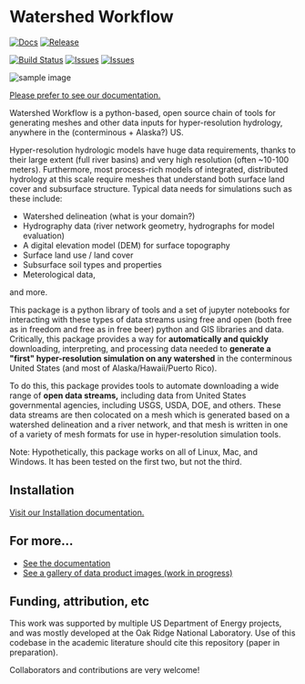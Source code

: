 # Watershed Workflow
[![Docs](https://img.shields.io/badge/docs-link-blue?style=for-the-badge)](https://ecoon.github.io/watershed-workflow/build/html/index.html)
[![Release](https://img.shields.io/github/v/release/ecoon/watershed-workflow?display_name=release&style=for-the-badge)](https://github.com/ecoon/watershed-workflow/releases/tag/watershed-workflow-1.1.0)

[![Build Status](https://img.shields.io/github/workflow/status/ecoon/watershed-workflow/CI%20to%20Docker%20Hub?label=tests&style=for-the-badge)](https://github.com/ecoon/watershed-workflow/actions)
[![Issues](https://img.shields.io/github/issues/ecoon/watershed-workflow?style=for-the-badge)](https://github.com/ecoon/watershed-workflow/issues)
[![Issues](https://img.shields.io/github/issues-pr/ecoon/watershed-workflow?style=for-the-badge)](https://github.com/ecoon/watershed-workflow/pulls)

![sample image](https://ecoon.github.io/watershed-workflow/build/html/_images/watershed_workflow.png "Example output of the Coweeta Hydrologic Lab watersheds across scales.")

[Please prefer to see our documentation.](https://ecoon.github.io/watershed-workflow/build/html/index.html)

Watershed Workflow is a python-based, open source chain of tools for generating meshes and other data inputs for hyper-resolution hydrology, anywhere in the (conterminous + Alaska?) US.  

Hyper-resolution hydrologic models have huge data requirements, thanks to their large extent (full river basins) and very high resolution (often ~10-100 meters).  Furthermore, most process-rich models of integrated, distributed hydrology at this scale require meshes that understand both surface land cover and subsurface structure.  Typical data needs for simulations such as these include:

* Watershed delineation (what is your domain?)
* Hydrography data (river network geometry, hydrographs for model evaluation)
* A digital elevation model (DEM) for surface topography
* Surface land use / land cover
* Subsurface soil types and properties
* Meterological data,

and more.

This package is a python library of tools and a set of jupyter notebooks for interacting with these types of data streams using free and open (both free as in freedom and free as in free beer) python and GIS libraries and data.  Critically, this package provides a way for **automatically and quickly** downloading, interpreting, and processing data needed to **generate a "first" hyper-resolution simulation on any watershed** in the conterminous United States (and most of Alaska/Hawaii/Puerto Rico).

To do this, this package provides tools to automate downloading a wide range of **open data streams,** including data from United States governmental agencies, including USGS, USDA, DOE, and others.  These data streams are then colocated on a mesh which is generated based on a watershed delineation and a river network, and that mesh is written in one of a variety of mesh formats for use in hyper-resolution simulation tools.

Note: Hypothetically, this package works on all of Linux, Mac, and Windows.  It has been tested on the first two, but not the third.

## Installation

[Visit our Installation documentation.](https://ecoon.github.io/watershed-workflow/build/html/install.html)

## For more...

* [See the documentation](https://ecoon.github.io/watershed-workflow)
* [See a gallery of data product images (work in progress)](https://ecoon.github.io/watershed-workflow/build/html/gallery.html)

## Funding, attribution, etc

This work was supported by multiple US Department of Energy projects, and was mostly developed at the Oak Ridge National Laboratory.  Use of this codebase in the academic literature should cite this repository (paper in preparation).

Collaborators and contributions are very welcome!
